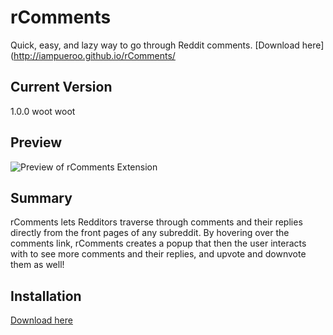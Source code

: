 rComments
=========

Quick, easy, and lazy way to go through Reddit comments. [Download here](http://iampueroo.github.io/rComments/

## Current Version
1.0.0 woot woot

## Preview
![Preview of rComments Extension](http://i.imgur.com/eCCXXrm.gif)

## Summary
rComments lets Redditors traverse through comments and their replies directly from the front pages of any subreddit. By hovering over the comments link, rComments creates a popup that then the user interacts with to see more comments and their replies, and upvote and downvote them as well! 

## Installation
[Download here](http://iampueroo.github.io/rComments/)
